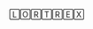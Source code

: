 🄻🄾🅁🅃🅁🄴🅇  
<!---
https://api.github.com/users/lortrex/events/public  
https://github.com/identicons/lortrex.png  
--->
